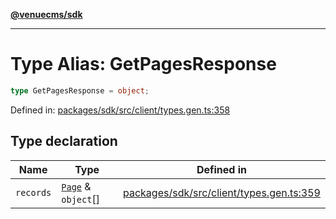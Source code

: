 [**@venuecms/sdk**](../Index.md)

***

# Type Alias: GetPagesResponse

```ts
type GetPagesResponse = object;
```

Defined in: [packages/sdk/src/client/types.gen.ts:358](https://github.com/venuecms/sdk/blob/0048e875fedcd11f329f993e4088b84401af4036/packages/sdk/src/client/types.gen.ts#L358)

## Type declaration

| Name | Type | Defined in |
| ------ | ------ | ------ |
| <a id="records"></a> `records` | [`Page`](Page.md) & `object`[] | [packages/sdk/src/client/types.gen.ts:359](https://github.com/venuecms/sdk/blob/0048e875fedcd11f329f993e4088b84401af4036/packages/sdk/src/client/types.gen.ts#L359) |
